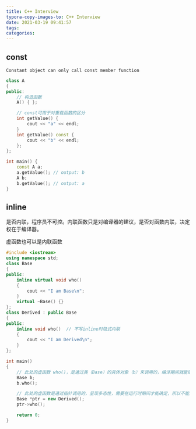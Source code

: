 ```yaml
---
title: C++ Interview
typora-copy-images-to: C++ Interview
date: 2021-03-19 09:41:57
tags:
categories:
---
```


## const

`Constant object can only call const member function`

```c++
class A
{
public:
    // 构造函数
    A() { };

    // const可用于对重载函数的区分
    int getValue() {
        cout << "a" << endl;
    }
    int getValue() const {
        cout << "b" << endl;
    };
};

int main() {
    const A a;
    a.getValue(); // output: b
    A b;
    b.getValue(); // output: a
}
```

## inline

是否内联，程序员不可控。内联函数只是对编译器的建议，是否对函数内联，决定权在于编译器。

虚函数也可以是内联函数

```c++
#include <iostream>  
using namespace std;
class Base
{
public:
    inline virtual void who()
    {
        cout << "I am Base\n";
    }
    virtual ~Base() {}
};
class Derived : public Base
{
public:
    inline void who()  // 不写inline时隐式内联
    {
        cout << "I am Derived\n";
    }
};

int main()
{
    // 此处的虚函数 who()，是通过类（Base）的具体对象（b）来调用的，编译期间就能确定了，所以它可以是内联的，但最终是否内联取决于编译器。 
    Base b;
    b.who();

    // 此处的虚函数是通过指针调用的，呈现多态性，需要在运行时期间才能确定，所以不能为内联。  
    Base *ptr = new Derived();
    ptr->who();

    return 0;
} 
```

